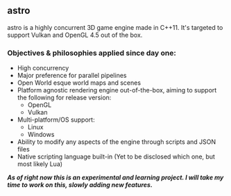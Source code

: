 astro
-----

astro is a highly concurrent 3D game engine made in C++11. It's targeted to support Vulkan and OpenGL 4.5 out of the box. 

### Objectives & philosophies applied since day one:
- High concurrency
- Major preference for parallel pipelines
- Open World esque world maps and scenes
- Platform agnostic rendering engine out-of-the-box, aiming to support the following for release version:
    - OpenGL
    - Vulkan
- Multi-platform/OS support:
    - Linux
    - Windows
- Ability to modify any aspects of the engine through scripts and JSON files
- Native scripting language built-in (Yet to be disclosed which one, but most likely Lua)


***As of right now this is an experimental and learning project. I will take my time to work on this, slowly adding new features.***


